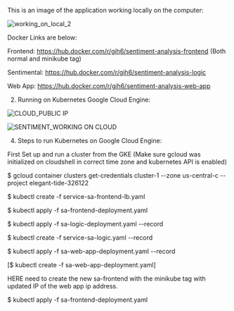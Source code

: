 


This is an image of the application working locally on the computer:

![working_on_local_2](https://user-images.githubusercontent.com/54678622/137012921-e5dad229-3217-486f-852b-82b3fef5cb9a.PNG)

Docker Links are below: 

Frontend: https://hub.docker.com/r/gih6/sentiment-analysis-frontend (Both normal and minikube tag)

Sentimental: https://hub.docker.com/r/gih6/sentiment-analysis-logic 

Web App: https://hub.docker.com/r/gih6/sentiment-analysis-web-app 

2. Running on Kubernetes Google Cloud Engine:


![CLOUD_PUBLIC IP](https://user-images.githubusercontent.com/54678622/137013074-6a94414d-4ee3-4414-b48d-9436f73377a2.PNG)

 ![SENTIMENT_WORKING ON CLOUD](https://user-images.githubusercontent.com/54678622/137013239-b2bedf1d-b94e-4098-86cf-a79e2925587d.PNG)

4. Steps to run Kubernetes on Google Cloud Engine:

First Set up and run a cluster from the GKE (Make sure gcloud was initialized on cloudshell in correct time zone and kubernetes API is enabled)

$ gcloud container clusters get-credentials cluster-1 --zone us-central-c --project elegant-tide-326122

$ kubectl create -f service-sa-frontend-lb.yaml

$ kubectl apply -f sa-frontend-deployment.yaml

$ kubectl apply -f sa-logic-deployment.yaml --record

$ kubectl create -f service-sa-logic.yaml --record

$ kubectl apply -f sa-web-app-deployment.yaml --record

[$ kubectl create -f sa-web-app-deployment.yaml]

HERE need to create the new sa-frontend with the minikube tag with updated IP of the web app ip address.

$ kubectl apply -f sa-frontend-deployment.yaml




